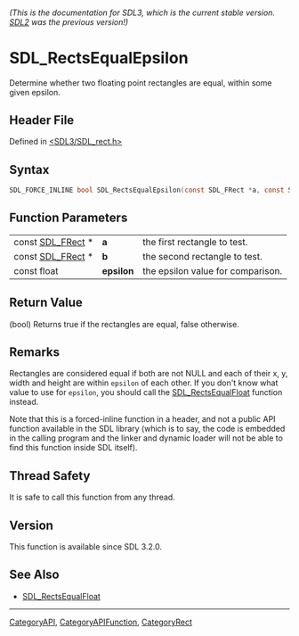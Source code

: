 ###### (This is the documentation for SDL3, which is the current stable version. [SDL2](https://wiki.libsdl.org/SDL2/) was the previous version!)
# SDL_RectsEqualEpsilon

Determine whether two floating point rectangles are equal, within some given epsilon.

## Header File

Defined in [<SDL3/SDL_rect.h>](https://github.com/libsdl-org/SDL/blob/main/include/SDL3/SDL_rect.h)

## Syntax

```c
SDL_FORCE_INLINE bool SDL_RectsEqualEpsilon(const SDL_FRect *a, const SDL_FRect *b, const float epsilon);
```

## Function Parameters

|                                |             |                                   |
| ------------------------------ | ----------- | --------------------------------- |
| const [SDL_FRect](SDL_FRect) * | **a**       | the first rectangle to test.      |
| const [SDL_FRect](SDL_FRect) * | **b**       | the second rectangle to test.     |
| const float                    | **epsilon** | the epsilon value for comparison. |

## Return Value

(bool) Returns true if the rectangles are equal, false otherwise.

## Remarks

Rectangles are considered equal if both are not NULL and each of their x,
y, width and height are within `epsilon` of each other. If you don't know
what value to use for `epsilon`, you should call the
[SDL_RectsEqualFloat](SDL_RectsEqualFloat) function instead.

Note that this is a forced-inline function in a header, and not a public
API function available in the SDL library (which is to say, the code is
embedded in the calling program and the linker and dynamic loader will not
be able to find this function inside SDL itself).

## Thread Safety

It is safe to call this function from any thread.

## Version

This function is available since SDL 3.2.0.

## See Also

- [SDL_RectsEqualFloat](SDL_RectsEqualFloat)

----
[CategoryAPI](CategoryAPI), [CategoryAPIFunction](CategoryAPIFunction), [CategoryRect](CategoryRect)

